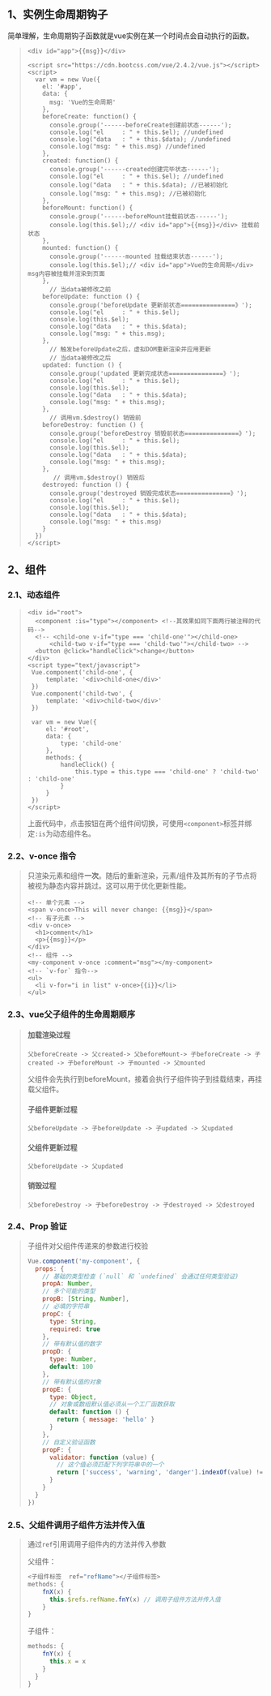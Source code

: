 ## 1、实例生命周期钩子

简单理解，生命周期钩子函数就是vue实例在某一个时间点会自动执行的函数。

> ```vue
> <div id="app">{{msg}}</div>
> 
> <script src="https://cdn.bootcss.com/vue/2.4.2/vue.js"></script>
> <script>
>   var vm = new Vue({
>     el: '#app',
>     data: {
>       msg: 'Vue的生命周期'
>     },
>     beforeCreate: function() {
>       console.group('------beforeCreate创建前状态------');
>       console.log("el     : " + this.$el); //undefined
>       console.log("data   : " + this.$data); //undefined
>       console.log("msg: " + this.msg) //undefined
>     },
>     created: function() {
>       console.group('------created创建完毕状态------');
>       console.log("el     : " + this.$el); //undefined
>       console.log("data   : " + this.$data); //已被初始化
>       console.log("msg: " + this.msg); //已被初始化
>     },
>     beforeMount: function() {
>       console.group('------beforeMount挂载前状态------');
>       console.log(this.$el);// <div id="app">{{msg}}</div> 挂载前状态
>     },
>     mounted: function() {
>       console.group('------mounted 挂载结束状态------');
>       console.log(this.$el);// <div id="app">Vue的生命周期</div>   msg内容被挂载并渲染到页面
>     },
>       // 当data被修改之前
>     beforeUpdate: function () {
>       console.group('beforeUpdate 更新前状态===============》');
>       console.log("el     : " + this.$el);
>       console.log(this.$el);
>       console.log("data   : " + this.$data);
>       console.log("msg: " + this.msg);
>     },
>       // 触发beforeUpdate之后，虚拟DOM重新渲染并应用更新
>       // 当data被修改之后
>     updated: function () {
>       console.group('updated 更新完成状态===============》');
>       console.log("el     : " + this.$el);
>       console.log(this.$el);
>       console.log("data   : " + this.$data);
>       console.log("msg: " + this.msg);
>     },
>       // 调用vm.$destroy() 销毁前
>     beforeDestroy: function () {
>       console.group('beforeDestroy 销毁前状态===============》');
>       console.log("el     : " + this.$el);
>       console.log(this.$el);
>       console.log("data   : " + this.$data);
>       console.log("msg: " + this.msg);
>     },
>        // 调用vm.$destroy() 销毁后
>     destroyed: function () {
>       console.group('destroyed 销毁完成状态===============》');
>       console.log("el     : " + this.$el);
>       console.log(this.$el);
>       console.log("data   : " + this.$data);
>       console.log("msg: " + this.msg)
>     }
>   })
> </script>
> ```

## 2、组件

### 2.1、动态组件

> ```vue
> <div id="root">
> 	<component :is="type"></component> <!--其效果如同下面两行被注释的代码-->
> 	<!-- <child-one v-if="type === 'child-one'"></child-one>
> 	    <child-two v-if="type === 'child-two'"></child-two> -->
> 	<button @click="handleClick">change</button>
> </div>
> <script type="text/javascript">
>  Vue.component('child-one', {
>      template: '<div>child-one</div>'
>  })
>  Vue.component('child-two', {
>      template: '<div>child-two</div>'
>  })
> 
>  var vm = new Vue({
>      el: '#root',
>      data: {
>          type: 'child-one'
>      },
>      methods: {
>          handleClick() {
>              this.type = this.type === 'child-one' ? 'child-two' : 'child-one'
>          }
>      }
>  })
> </script>
> ```
> 
>上面代码中，点击按钮在两个组件间切换，可使用`<component>`标签并绑定`:is`为动态组件名。

### 2.2、v-once 指令

> 只渲染元素和组件**一次**。随后的重新渲染，元素/组件及其所有的子节点将被视为静态内容并跳过。这可以用于优化更新性能。
>
> ```vue
> <!-- 单个元素 -->
> <span v-once>This will never change: {{msg}}</span>
> <!-- 有子元素 -->
> <div v-once>
>   <h1>comment</h1>
>   <p>{{msg}}</p>
> </div>
> <!-- 组件 -->
> <my-component v-once :comment="msg"></my-component>
> <!-- `v-for` 指令-->
> <ul>
>   <li v-for="i in list" v-once>{{i}}</li>
> </ul>
> ```

### 2.3、vue父子组件的生命周期顺序

> #### 加载渲染过程
>
> ```
> 父beforeCreate -> 父created-> 父beforeMount-> 子beforeCreate -> 子created -> 子beforeMount -> 子mounted -> 父mounted
> ```
>
> 父组件会先执行到beforeMount，接着会执行子组件钩子到挂载结束，再挂载父组件。
>
> #### 子组件更新过程
>
> ```
> 父beforeUpdate -> 子beforeUpdate -> 子updated -> 父updated
> ```
>
> #### 父组件更新过程
>
> ```
> 父beforeUpdate -> 父updated
> ```
>
> #### 销毁过程
>
> ```
> 父beforeDestroy -> 子beforeDestroy -> 子destroyed -> 父destroyed
> ```

### 2.4、Prop 验证

> 子组件对父组件传递来的参数进行校验
>
> ```javascript
> Vue.component('my-component', {
>   props: {
>     // 基础的类型检查 (`null` 和 `undefined` 会通过任何类型验证)
>     propA: Number,
>     // 多个可能的类型
>     propB: [String, Number],
>     // 必填的字符串
>     propC: {
>       type: String,
>       required: true
>     },
>     // 带有默认值的数字
>     propD: {
>       type: Number,
>       default: 100
>     },
>     // 带有默认值的对象
>     propE: {
>       type: Object,
>       // 对象或数组默认值必须从一个工厂函数获取
>       default: function () {
>         return { message: 'hello' }
>       }
>     },
>     // 自定义验证函数
>     propF: {
>       validator: function (value) {
>         // 这个值必须匹配下列字符串中的一个
>         return ['success', 'warning', 'danger'].indexOf(value) !== -1
>       }
>     }
>   }
> })
> ```

### 2.5、父组件调用子组件方法并传入值

> 通过`ref`引用调用子组件内的方法并传入参数
>
> 父组件：
>
> ```javascript
> <子组件标签  ref="refName"></子组件标签>
> methods: {
>     fnX(x) {
>       this.$refs.refName.fnY(x) // 调用子组件方法并传入值
>     }
> }
> ```
>
> 子组件：
>
> ```javascript
> methods: {
>     fnY(x) {
>       this.x = x
>     }
>   }
> }
> ```